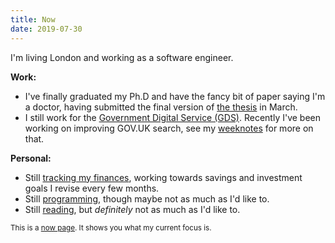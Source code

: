 ```yaml
---
title: Now
date: 2019-07-30
---
```


I'm living London and working as a software engineer.

**Work:**

- I've finally graduated my Ph.D and have the fancy bit of paper
  saying I'm a doctor, having submitted the final version of [the
  thesis][w1] in March.
- I still work for the [Government Digital Service (GDS)][w2].
  Recently I've been working on improving GOV.UK search, see my
  [weeknotes][w3] for more on that.

[w1]: publications/thesis.pdf
[w2]: https://www.gov.uk/government/organisations/government-digital-service
[w3]: https://memo.barrucadu.co.uk/tag/weeknotes.html

**Personal:**

- Still [tracking my finances][p1], working towards savings and
  investment goals I revise every few months.
- Still [programming][p2], though maybe not as much as I'd like to.
- Still [reading][p3], but *definitely* not as much as I'd like to.

[p1]: https://memo.barrucadu.co.uk/personal-finance.html
[p2]: https://github.com/barrucadu
[p3]: https://www.barrucadu.co.uk/bookdb/

<small>This is a [now page][]. It shows you what my current focus is.</small>

[now page]:  http://nownownow.com/about
